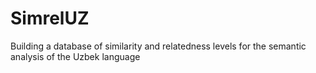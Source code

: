 # SimrelUZ
Building a database of similarity and relatedness levels for the semantic analysis of the Uzbek language
